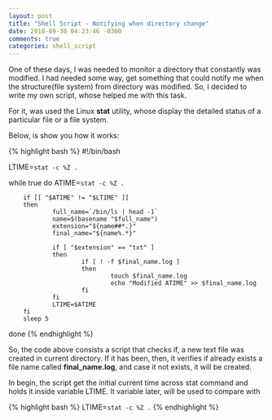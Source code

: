```yaml
---
layout: post
title: "Shell Script - Notifying when directory change"
date: 2018-09-30 04:23:46 -0300
comments: true
categories: shell_script
---
```


One of these days, I was needed to monitor a directory that constantly was modified. I had needed some way, get
something that could notify me when the structure(file system) from directory <!--more--> was modified. So, I
decided to write my own script, whose helped me with this task.

For it, was used the Linux **stat** utility, whose display the detailed status of a particular file or a file
system.

Below, is show you how it works:

{% highlight bash %}
#!/bin/bash

LTIME=`stat -c %Z .`

while true
do
        ATIME=`stat -c %Z .`

        if [[ "$ATIME" != "$LTIME" ]]
        then
                full_name=`/bin/ls | head -1`
                name=$(basename "$full_name")
                extension="${name##*.}"
                final_name="${name%.*}"

                if [ "$extension" == "txt" ]
                then
                        if [ ! -f $final_name.log ]
                        then
                                touch $final_name.log
                                echo "Modified ATIME" >> $final_name.log
                        fi
                fi
                LTIME=$ATIME
        fi
        sleep 5
done
{% endhighlight %}

So, the code above consists a script that checks if, a new text file was created in current directory.
If it has been, then, it verifies if already exists a file name called **final_name.log**, and case
it not exists, it will be created.

In begin, the script get the initial current time across stat command and holds it inside variable
LTIME. It variable later, will be used to compare with 

{% highlight bash %}
LTIME=`stat -c %Z .`
{% endhighlight %}

